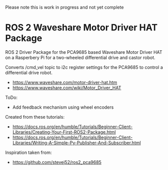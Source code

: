 Please note this is work in progress and not yet complete

# ROS 2 Waveshare Motor Driver HAT Package
ROS 2 Driver Package for the PCA9685 based Waveshare Motor Driver HAT on a Rasperbery Pi for a two-wheeled differential drive and castor robot.

Converts /cmd_vel topic to i2c register settings for the PCA9685 to control a differential drive robot.
- https://www.waveshare.com/motor-driver-hat.htm
- https://www.waveshare.com/wiki/Motor_Driver_HAT

ToDo:
- Add feedback mechanism using wheel encoders

Created from these tutorials:
- https://docs.ros.org/en/humble/Tutorials/Beginner-Client-Libraries/Creating-Your-First-ROS2-Package.html
- https://docs.ros.org/en/humble/Tutorials/Beginner-Client-Libraries/Writing-A-Simple-Py-Publisher-And-Subscriber.html

Inspiration taken from:
- https://github.com/stevej52/ros2_pca9685
